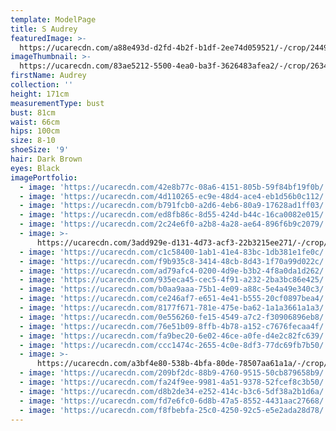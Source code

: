 ```yaml
---
template: ModelPage
title: S Audrey
featuredImage: >-
  https://ucarecdn.com/a88e493d-d2fd-4b2f-b1df-2ee74d059521/-/crop/2449x1357/0,0/-/preview/
imageThumbnail: >-
  https://ucarecdn.com/83ae5212-5500-4ea0-ba3f-3626483afea2/-/crop/2634x3630/824,0/-/preview/
firstName: Audrey
collection: ''
height: 171cm
measurementType: bust
bust: 81cm
waist: 66cm
hips: 100cm
size: 8-10
shoeSize: '9'
hair: Dark Brown
eyes: Black
imagePortfolio:
  - image: 'https://ucarecdn.com/42e8b77c-08a6-4151-805b-59f84bf19f0b/'
  - image: 'https://ucarecdn.com/4d110265-ec9e-48d4-ace4-eb1d56b0c112/'
  - image: 'https://ucarecdn.com/b791fcb0-a2d6-4eb6-80a9-17628ad1ff03/'
  - image: 'https://ucarecdn.com/ed8fb86c-8d55-424d-b44c-16ca0082e015/'
  - image: 'https://ucarecdn.com/2c24e6f0-a2b8-4a28-ae64-896f6b9c2079/'
  - image: >-
      https://ucarecdn.com/3add929e-d131-4d73-acf3-22b3215ee271/-/crop/1283x1384/793,0/-/preview/
  - image: 'https://ucarecdn.com/c1c58400-1ab1-41e4-83bc-1db381e1fe0c/'
  - image: 'https://ucarecdn.com/f9b935c8-3414-48cb-8d43-1f70a99d022c/'
  - image: 'https://ucarecdn.com/ad79afc4-0200-4d9e-b3b2-4f8a0da1d262/'
  - image: 'https://ucarecdn.com/935eca45-cec5-4f91-a232-2ba3bc86e425/'
  - image: 'https://ucarecdn.com/b0aa9aaa-75b1-4e09-a88c-5e4a49e340c3/'
  - image: 'https://ucarecdn.com/ce246af7-e651-4e41-b555-20cf0897bea4/'
  - image: 'https://ucarecdn.com/8177f671-781e-475e-ba62-1a1a3661a1a3/'
  - image: 'https://ucarecdn.com/0e556260-fe15-4549-a7c2-f30906896eb8/'
  - image: 'https://ucarecdn.com/76e51b09-8ffb-4b78-a152-c7676fecaa4f/'
  - image: 'https://ucarecdn.com/fa9bec20-6e02-46ce-a0fe-d4e2c82fc639/'
  - image: 'https://ucarecdn.com/ccc1474c-2655-4c0e-8df3-77dc69fb7b50/'
  - image: >-
      https://ucarecdn.com/a3bf4e80-538b-4bfa-80de-78507aa61a1a/-/crop/1830x2683/309,526/-/preview/
  - image: 'https://ucarecdn.com/209bf2dc-88b9-4760-9515-50cb879658b9/'
  - image: 'https://ucarecdn.com/fa24f9ee-9981-4a51-9378-52fcef8c3b50/'
  - image: 'https://ucarecdn.com/d8b2de34-e252-414c-b3c6-5df38a2b1d6a/'
  - image: 'https://ucarecdn.com/fd7e6fc0-6d8b-47a5-8552-4431aac27668/'
  - image: 'https://ucarecdn.com/f8fbebfa-25c0-4250-92c5-e5e2ada28d78/'
---
```



